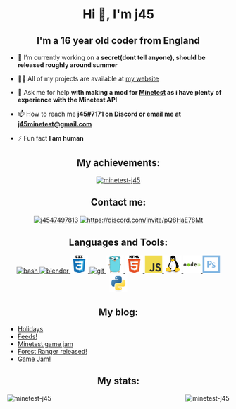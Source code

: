 <h1 align="center">Hi 👋, I'm j45</h1>
<h2 align="center">I'm a 16 year old coder from England</h2>

- 🔭 I’m currently working on **a secret(dont tell anyone), should be released roughly around summer**

<!--- - 🤝 I’m looking for help with [Audio for my soundboard in Go](https://github.com/Minetest-j45/go_soundboard)--->
- 👨‍💻 All of my projects are available at [my website](https://j1233.minetest.land/)

- 💬 Ask me for help **with making a mod for [Minetest](https://minetest.net/) as i have plenty of experience with the Minetest API**

- 📫 How to reach me **j45#7171 on Discord or email me at j45minetest@gmail.com**

- ⚡ Fun fact **I am human**

<h2 align="center"> My achievements:</h2>

<p align="center"> <a href="https://github.com/ryo-ma/github-profile-trophy"><img src="https://github-profile-trophy.vercel.app/?username=minetest-j45&row=1&column=7&theme=discord" alt="minetest-j45" /></a> </p>

<h2 align="center"> Contact me:</h2>
<p align="center">
<a href="https://twitter.com/j4547497813" target="blank"><img align="center" src="https://raw.githubusercontent.com/rahuldkjain/github-profile-readme-generator/master/src/images/icons/Social/twitter.svg" alt="j4547497813" height="30" width="40" /></a>
<a href="https://discord.gg/https://discord.com/invite/pQ8HaE78Mt" target="blank"><img align="center" src="https://discord.com/assets/145dc557845548a36a82337912ca3ac5.svg" alt="https://discord.com/invite/pQ8HaE78Mt" height="30" width="40" /></a>
</p>

<h2 align="center"> Languages and Tools:</h2>
<p align="center"> <a href="https://www.gnu.org/software/bash/" target="_blank"> <img src="https://www.vectorlogo.zone/logos/gnu_bash/gnu_bash-icon.svg" alt="bash" width="40" height="40"/> </a> <a href="https://www.blender.org/" target="_blank"> <img src="https://download.blender.org/branding/community/blender_community_badge_white.svg" alt="blender" width="40" height="40"/> </a> <a href="https://www.w3schools.com/css/" target="_blank"> <img src="https://raw.githubusercontent.com/devicons/devicon/master/icons/css3/css3-original-wordmark.svg" alt="css3" width="40" height="40"/> </a> <a href="https://git-scm.com/" target="_blank"> <img src="https://www.vectorlogo.zone/logos/git-scm/git-scm-icon.svg" alt="git" width="40" height="40"/> </a> <a href="https://go.dev/" target="_blank"> <img src="https://raw.githubusercontent.com/devicons/devicon/master/icons/go/go-original.svg" alt="go" width="40" height="40"/> </a> <a href="https://www.w3.org/html/" target="_blank"> <img src="https://raw.githubusercontent.com/devicons/devicon/master/icons/html5/html5-original-wordmark.svg" alt="html5" width="40" height="40"/> </a> <a href="https://developer.mozilla.org/en-US/docs/Web/JavaScript" target="_blank"> <img src="https://raw.githubusercontent.com/devicons/devicon/master/icons/javascript/javascript-original.svg" alt="javascript" width="40" height="40"/> </a> <a href="https://www.linux.org/" target="_blank"> <img src="https://raw.githubusercontent.com/devicons/devicon/master/icons/linux/linux-original.svg" alt="linux" width="40" height="40"/> </a> <a href="https://nodejs.org" target="_blank"> <img src="https://raw.githubusercontent.com/devicons/devicon/master/icons/nodejs/nodejs-original-wordmark.svg" alt="nodejs" width="40" height="40"/> </a> <a href="https://www.photoshop.com/en" target="_blank"> <img src="https://raw.githubusercontent.com/devicons/devicon/master/icons/photoshop/photoshop-line.svg" alt="photoshop" width="40" height="40"/> </a> <a href="https://www.python.org" target="_blank"> <img src="https://raw.githubusercontent.com/devicons/devicon/master/icons/python/python-original.svg" alt="python" width="40" height="40"/> </a> </p>

<h2 align="center"> My blog:</h2>

<!--START_SECTION:feed-->
* [Holidays](https:&#x2F;&#x2F;j1233.minetest.land&#x2F;blog&#x2F;#Holidays)
* [Feeds!](https:&#x2F;&#x2F;j1233.minetest.land&#x2F;blog&#x2F;#Feeds!)
* [Minetest game jam](https:&#x2F;&#x2F;j1233.minetest.land&#x2F;blog&#x2F;#Minetest_game_jam)
* [Forest Ranger released!](https:&#x2F;&#x2F;j1233.minetest.land&#x2F;blog&#x2F;#Forest_Ranger_released!)
* [Game Jam!](https:&#x2F;&#x2F;j1233.minetest.land&#x2F;blog&#x2F;#Game_Jam!)
<!--END_SECTION:feed-->

<h2 align="center"> My stats:</h2>

<p><img align="left" src="https://github-readme-stats.vercel.app/api/top-langs?username=minetest-j45&show_icons=true&locale=en&layout=compact" alt="minetest-j45" height="195" /></p>

<p>&nbsp;<img align="right" src="https://github-readme-stats.vercel.app/api?username=minetest-j45&show_icons=true&locale=en" alt="minetest-j45" height="195" /></p>
